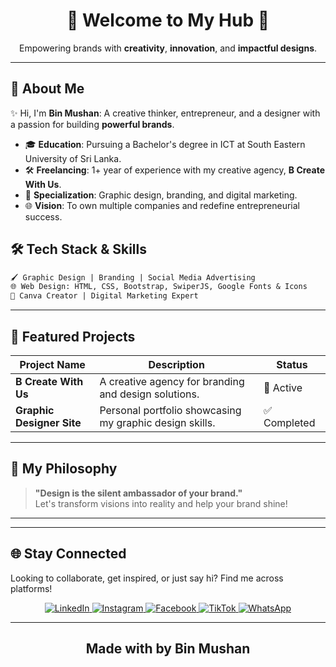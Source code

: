 <div align="center">
  
  <h1>🚀 <strong>Welcome to My Hub</strong> 🚀</h1>
  <p>
    Empowering brands with <strong>creativity</strong>, <strong>innovation</strong>, and <strong>impactful designs</strong>.
  </p>
</div>

---

## 🌌 About Me

✨ Hi, I'm **Bin Mushan**: A creative thinker, entrepreneur, and a designer with a passion for building **powerful brands**.

- 🎓 **Education**: Pursuing a Bachelor's degree in ICT at South Eastern University of Sri Lanka.
- 🛠️ **Freelancing**: 1+ year of experience with my creative agency, **B Create With Us**.
- 🎨 **Specialization**: Graphic design, branding, and digital marketing.
- 🌐 **Vision**: To own multiple companies and redefine entrepreneurial success.



## 🛠️ Tech Stack & Skills

```txt
🖌️ Graphic Design | Branding | Social Media Advertising
🌐 Web Design: HTML, CSS, Bootstrap, SwiperJS, Google Fonts & Icons
📱 Canva Creator | Digital Marketing Expert
```

---

## 🚀 Featured Projects

| **Project Name**       | **Description**                                          | **Status**   |
|-------------------------|----------------------------------------------------------|--------------|
| **B Create With Us**    | A creative agency for branding and design solutions.     | 🌟 Active    |
| **Graphic Designer Site** | Personal portfolio showcasing my graphic design skills. | ✅ Completed |

---

## 🎨 My Philosophy

> **"Design is the silent ambassador of your brand."**  
> Let's transform visions into reality and help your brand shine!

---

---

## 🌐 Stay Connected

Looking to collaborate, get inspired, or just say hi? Find me across platforms!  

<div align="center">
  <a href="https://www.linkedin.com/in/binmushan" target="_blank">
    <img src="https://img.shields.io/badge/LinkedIn-0077B5?style=for-the-badge&logo=linkedin&logoColor=white" alt="LinkedIn">
  </a>
  <a href="https://www.instagram.com/bin_mushan](https://www.instagram.com/mmb_mushan/profilecard/?igsh=ZGp2Y2R5bWJmbTNz" target="_blank">
    <img src="https://img.shields.io/badge/Instagram-E4405F?style=for-the-badge&logo=instagram&logoColor=white" alt="Instagram">
  </a>
  <a href="https://www.facebook.com/bin_mushan](https://www.facebook.com/share/17s297jSZE/?mibextid=JRoKGi" target="_blank">
    <img src="https://img.shields.io/badge/Facebook-1877F2?style=for-the-badge&logo=facebook&logoColor=white" alt="Facebook">
  </a>
  <a href="https://www.tiktok.com/@bin_mushan](https://www.tiktok.com/@mmb_mushan?_t=ZS-8s6ZJDTI04l&_r=1" target="_blank">
    <img src="https://img.shields.io/badge/TikTok-000000?style=for-the-badge&logo=tiktok&logoColor=white" alt="TikTok">
  </a>
  <a href="https://wa.me/+94754005152" target="_blank">
    <img src="https://img.shields.io/badge/WhatsApp-25D366?style=for-the-badge&logo=whatsapp&logoColor=white" alt="WhatsApp">
  </a>
</div>

---



<div align="center">
  <h2>Made with by Bin Mushan</h2>
</div>


